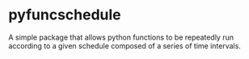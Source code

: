 # pyfuncschedule

A simple package that allows python functions to be repeatedly run according to a given schedule composed of a series of time intervals.